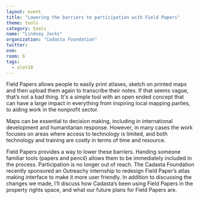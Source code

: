 ```yaml
---
layout: event
title: "Lowering the barriers to participation with Field Papers"
theme: tools
category: tools
name: "Lindsey Jacks"
organization: "Cadasta Foundation"
twitter:
osm:
room: b
tags:
  - slot18
---
```

Field Papers allows people to easily print atlases, sketch on printed maps and then upload them again to transcribe their notes. If that seems vague, that’s not a bad thing. It's a simple tool with an open ended concept that can have a large impact in everything from inspiring local mapping parties, to aiding work in the nonprofit sector.

Maps can be essential to decision making, including in international development and humanitarian response. However, in many cases the work focuses on areas where access to technology is limited, and both technology and training are costly in terms of time and resource.

Field Papers provides a way to lower these barriers. Handing someone familiar tools (papers and pencil) allows them to be immediately included in the process. Participation is no longer out of reach. The Cadasta Foundation recently sponsored an Outreachy internship to redesign Field Paper’s atlas making interface to make it more user friendly. In addition to discussing the changes we made, I’ll discuss how Cadasta’s been using Field Papers in the property rights space, and what our future plans for Field Papers are.
